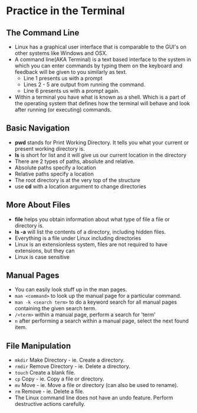 # Practice in the Terminal

## The Command Line 

- Linux has a graphical user interface that is comparable to the GUI's on other systems like Windows and OSX.
- A command line(AKA Terminal) is a text based interface to the system in which you can enter commands by typing them on the keyboard and feedback will be given to you similarly as text.
    - Line 1 presents us with a prompt 
    - Lines 2 - 5 are output from running the command.
    - Line 6 presents us with a prompt again.
- Within a terminal you have what is known as a shell. Which is a part of the operating system that defines how the terminal will behave and look after running (or executing) commands.

## Basic Navigation 

- **pwd** stands for Print Working Directory. It tells you what your current or present working directory is.
- **ls** is short for list and it will give us our current location in the directory
- There are 2 types of paths, absolute and relative.
- Absolute paths specify a location
- Relative paths specify a location
- The root directory is at the very top of the structure
- use **cd** with a location argument to change directories 

## More About Files 

- **file** helps you obtain information about what type of file a file or directory is.
- **ls -a** will list the contents of a directory, including hidden files.
- Everything is a file under Linux including directories
- Linux is an extensionless system, files are not required to have extensions, but they can
- Linux is case sensitive

## Manual Pages 

- You can easily look stuff up in the man pages.
- ```man <command>``` to look up the manual page for a particular command.
- ``` man -k <search term> ``` to do a keyword search for all manual pages containing the given search term.
- ``` /<term> ``` within a manual page, perform a search for 'term'
- ```n``` after performing a search within a manual page, select the next found item.

## File Manipulation

- ```mkdir``` Make Directory - ie. Create a directory.
- ```rmdir``` Remove Directory - ie. Delete a directory.
- ```touch``` Create a blank file.
- ```cp``` Copy - ie. Copy a file or directory.
- ```mv``` Move - ie. Move a file or directory (can also be used to rename).
- ```rm``` Remove - ie. Delete a file.
- The Linux command line does not have an undo feature. Perform destructive actions carefully.

